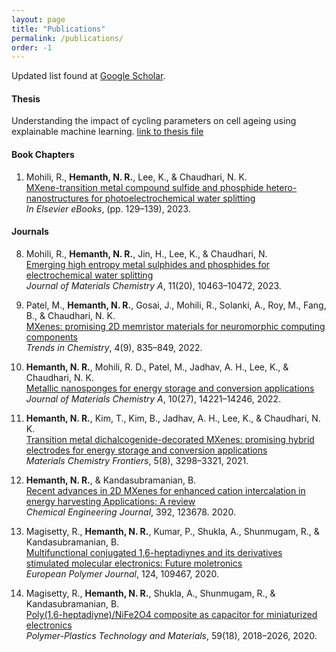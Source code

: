 ```yaml
---
layout: page
title: "Publications"
permalink: /publications/
order: -1
---
```


Updated list found at [Google Scholar](https://scholar.google.com/citations?view_op=list_works&hl=en&hl=en&user=Dj1O8OcAAAAJ&sortby=pubdate).

#### Thesis

Understanding the impact of cycling parameters on cell ageing using explainable machine learning. [link to thesis file](https://github.com/nrhemanth/MS-thesis/blob/main/docs/MS_thesis_final.pdf)

#### Book Chapters  

1.  Mohili, R., **Hemanth, N. R.**, Lee, K., & Chaudhari, N. K.  
    [MXene-transition metal compound sulfide and phosphide hetero-nanostructures for photoelectrochemical water splitting](https://doi.org/10.1016/b978-0-323-99580-1.00008-x)  
    *In Elsevier eBooks*, (pp. 129–139), 2023.

#### Journals

8. Mohili, R., **Hemanth, N. R.**, Jin, H., Lee, K., & Chaudhari, N.  
    [Emerging high entropy metal sulphides and phosphides for electrochemical water splitting](https://doi.org/10.1039/d2ta10081a)  
    *Journal of Materials Chemistry A*, 11(20), 10463–10472, 2023.

6. Patel, M., **Hemanth, N. R.**, Gosai, J., Mohili, R., Solanki, A., Roy, M., Fang, B., & Chaudhari, N. K.  
    [MXenes: promising 2D memristor materials for neuromorphic computing components](https://doi.org/10.1016/j.trechm.2022.06.004)  
    *Trends in Chemistry*, 4(9), 835–849, 2022.

5. **Hemanth, N. R.**, Mohili, R. D., Patel, M., Jadhav, A. H., Lee, K., & Chaudhari, N. K.  
    [Metallic nanosponges for energy storage and conversion applications](https://doi.org/10.1039/d2ta02057b)  
    *Journal of Materials Chemistry A*, 10(27), 14221–14246, 2022.

4. **Hemanth, N. R.**, Kim, T., Kim, B., Jadhav, A. H., Lee, K., & Chaudhari, N. K.  
    [Transition metal dichalcogenide-decorated MXenes: promising hybrid electrodes for energy storage and conversion applications](https://doi.org/10.1039/d1qm00035g)  
    *Materials Chemistry Frontiers*, 5(8), 3298–3321, 2021.

3. **Hemanth, N. R.**, & Kandasubramanian, B.  
    [Recent advances in 2D MXenes for enhanced cation intercalation in energy harvesting Applications: A review](https://doi.org/10.1016/j.cej.2019.123678)  
    *Chemical Engineering Journal*, 392, 123678. 2020.

2. Magisetty, R., **Hemanth, N. R.**, Kumar, P., Shukla, A., Shunmugam, R., & Kandasubramanian, B.  
    [Multifunctional conjugated 1,6-heptadiynes and its derivatives stimulated molecular electronics: Future moletronics](https://doi.org/10.1016/j.eurpolymj.2019.109467)  
    *European Polymer Journal*, 124, 109467, 2020.

1. Magisetty, R., **Hemanth, N. R.**, Shukla, A., Shunmugam, R., & Kandasubramanian, B.  
    [Poly(1,6-heptadiyne)/NiFe2O4 composite as capacitor for miniaturized electronics](https://doi.org/10.1080/25740881.2020.1784217)  
    *Polymer-Plastics Technology and Materials*, 59(18), 2018–2026, 2020.
